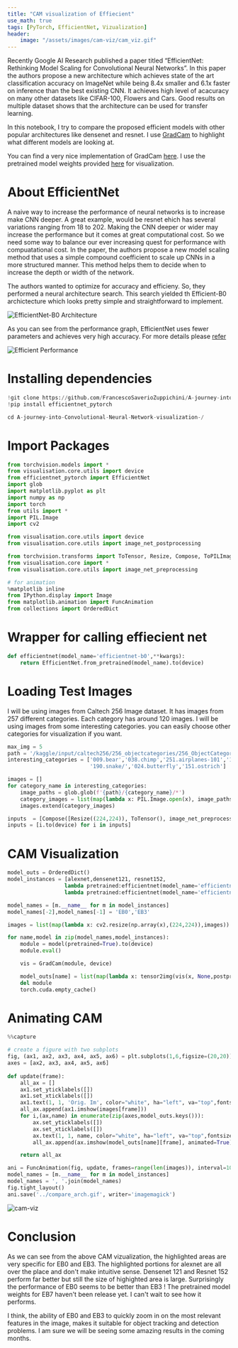 ```yaml
---
title: "CAM visualization of Effiecient"
use_math: true
tags: [PyTorch, EfficientNet, Vizualization]
header:
    image: "/assets/images/cam-viz/cam_viz.gif"
---
```

<script src="https://cdn.mathjax.org/mathjax/latest/MathJax.js?config=TeX-AMS-MML_HTMLorMML" type="text/javascript"></script>

Recently Google AI Research published a paper titled “EfficientNet: Rethinking Model Scaling for Convolutional Neural Networks”. In this paper the authors propose a new architecture which achieves state of the art classification accuracy on ImageNet while being 8.4x smaller and 6.1x faster on inference than the best existing CNN.
It achieves high level of acacuracy on many other datasets like CIFAR-100, Flowers and Cars. Good results on multiple dataset shows that the architecture can be used for transfer learning. 

In this notebook, I try to compare the proposed efficient models with other popular architectures like densenet and resnet. I use  [GradCam](https://arxiv.org/abs/1610.02391) to highlight what different models are looking at.

You can find a very nice implementation of GradCam [here](https://github.com/FrancescoSaverioZuppichini/A-journey-into-Convolutional-Neural-Network-visualization-). I use the pretrained model weights provided [here](https://github.com/lukemelas/EfficientNet-PyTorch#loading-pretrained-models) for visualization.

# About EfficientNet


A naive way to increase the performance of neural networks is to increase make CNN deeper. A great example, would be resnet ehich has several variations ranging from 18 to 202. Making the CNN deeper or wider may increase the performance but it comes at great computational cost. So we need some way to balance our ever increasing quest for performance with compuatational cost. In the paper, the authors propose a new model scaling method that uses a simple compound coefficient to scale up CNNs in a more structured manner. This method helps them to decide when to increase the depth or width of the network.

The authors wanted to optimize for accuracy and efficieny. So, they performed a neural architecture search. This search yielded th Efficient-B0 archictecture which looks pretty simple and straightforward to implement.

![EfficientNet-B0 Architecture](https://1.bp.blogspot.com/-DjZT_TLYZok/XO3BYqpxCJI/AAAAAAAAEKM/BvV53klXaTUuQHCkOXZZGywRMdU9v9T_wCLcBGAs/s640/image2.png)

As you can see from the performance graph, EfficientNet uses fewer parameters and achieves very high accuracy. For more details please [refer](https://arxiv.org/abs/1905.11946)

![Efficient Performance](https://1.bp.blogspot.com/-oNSfIOzO8ko/XO3BtHnUx0I/AAAAAAAAEKk/rJ2tHovGkzsyZnCbwVad-Q3ZBnwQmCFsgCEwYBhgL/s640/image3.png)

# Installing dependencies


```python
!git clone https://github.com/FrancescoSaverioZuppichini/A-journey-into-Convolutional-Neural-Network-visualization-.git
!pip install efficientnet_pytorch

cd A-journey-into-Convolutional-Neural-Network-visualization-/
```

# Import Packages


```python
from torchvision.models import *
from visualisation.core.utils import device
from efficientnet_pytorch import EfficientNet
import glob
import matplotlib.pyplot as plt
import numpy as np
import torch 
from utils import *
import PIL.Image
import cv2

from visualisation.core.utils import device 
from visualisation.core.utils import image_net_postprocessing

from torchvision.transforms import ToTensor, Resize, Compose, ToPILImage
from visualisation.core import *
from visualisation.core.utils import image_net_preprocessing

# for animation
%matplotlib inline
from IPython.display import Image
from matplotlib.animation import FuncAnimation
from collections import OrderedDict
```

# Wrapper for calling effiecient net


```python
def efficientnet(model_name='efficientnet-b0',**kwargs):
    return EfficientNet.from_pretrained(model_name).to(device)
```

# Loading Test Images
I will be using images from Caltech 256 Image dataset. It has images from 257 different categories. Each category has around 120 images. I will be using images from some interesting categories. you can easily choose other categories for visualization if you want.


```python
max_img = 5
path = '/kaggle/input/caltech256/256_objectcategories/256_ObjectCategories/'
interesting_categories = ['009.bear','038.chimp','251.airplanes-101','158.penguin',
                          '190.snake/','024.butterfly','151.ostrich']

images = [] 
for category_name in interesting_categories:
    image_paths = glob.glob(f'{path}/{category_name}/*')
    category_images = list(map(lambda x: PIL.Image.open(x), image_paths[:max_img]))
    images.extend(category_images)

inputs  = [Compose([Resize((224,224)), ToTensor(), image_net_preprocessing])(x).unsqueeze(0) for x in images]  # add 1 dim for batch
inputs = [i.to(device) for i in inputs]
```

# CAM Visualization


```python
model_outs = OrderedDict()
model_instances = [alexnet,densenet121, resnet152, 
                  lambda pretrained:efficientnet(model_name='efficientnet-b0'),
                  lambda pretrained:efficientnet(model_name='efficientnet-b3')]

model_names = [m.__name__ for m in model_instances]
model_names[-2],model_names[-1] = 'EB0','EB3'

images = list(map(lambda x: cv2.resize(np.array(x),(224,224)),images)) # resize i/p img

for name,model in zip(model_names,model_instances):
    module = model(pretrained=True).to(device)
    module.eval()

    vis = GradCam(module, device)

    model_outs[name] = list(map(lambda x: tensor2img(vis(x, None,postprocessing=image_net_postprocessing)[0]), inputs))
    del module
    torch.cuda.empty_cache()
```
# Animating CAM


```python
%%capture

# create a figure with two subplots
fig, (ax1, ax2, ax3, ax4, ax5, ax6) = plt.subplots(1,6,figsize=(20,20))
axes = [ax2, ax3, ax4, ax5, ax6]
    
def update(frame):
    all_ax = []
    ax1.set_yticklabels([])
    ax1.set_xticklabels([])
    ax1.text(1, 1, 'Orig. Im', color="white", ha="left", va="top",fontsize=30)
    all_ax.append(ax1.imshow(images[frame]))
    for i,(ax,name) in enumerate(zip(axes,model_outs.keys())):
        ax.set_yticklabels([])
        ax.set_xticklabels([])        
        ax.text(1, 1, name, color="white", ha="left", va="top",fontsize=20)
        all_ax.append(ax.imshow(model_outs[name][frame], animated=True))

    return all_ax

ani = FuncAnimation(fig, update, frames=range(len(images)), interval=1000, blit=True)
model_names = [m.__name__ for m in model_instances]
model_names = ', '.join(model_names)
fig.tight_layout()
ani.save('../compare_arch.gif', writer='imagemagick') 
```

<img src="{{ site.url }}{{ site.baseurl }}/assets/images/cam-viz/cam_viz.gif" alt="cam-viz">


# Conclusion

As we can see from the above CAM vizualization, the highlighted areas are very specific for EB0 and EB3. The highlighted portions for alexnet are all over the place and don't make intuitive sense. Densenet 121 and Resnet 152 perform far better but still the size of highighted area is large. Surprisingly the performance of EB0 seems to be better than EB3 ! The pretrained model weights for EB7 haven't been release yet. I can't wait to see how it performs.

I think, the ability of EB0 and EB3 to quickly zoom in on the most relevant features in the image, makes it suitable for object tracking and detection problems. I am sure we will be seeing some amazing results in the coming months. 

